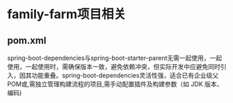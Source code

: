 # family-farm项目相关


## pom.xml
spring-boot-dependencies与spring-boot-starter-parent无需一起使用，一起使用，一起使用时，需确保版本一致，避免依赖冲突，但实际开发中应避免同时引入，因其功能重叠。spring-boot-dependencies灵活性强，适合已有企业级父 POM或,需独立管理构建流程的项目,需手动配置插件及构建参数（如 JDK 版本、编码)
